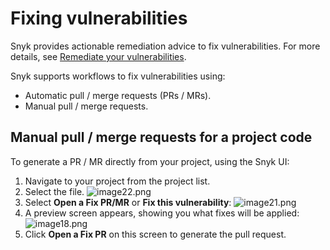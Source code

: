 # Fixing vulnerabilities

Snyk provides actionable remediation advice to fix vulnerabilities. For more details, see [Remediate your vulnerabilities](https://docs.snyk.io/fixing-and-prioritizing-issues/issue-management/remediate-your-vulnerabilities).

Snyk supports workflows to fix vulnerabilities using:

* Automatic pull / merge requests \(PRs / MRs\).
* Manual pull / merge requests.

## Manual pull / merge requests for a project code

To generate a PR / MR directly from your project, using the Snyk UI:

1. Navigate to your project from the project list.
2. Select the file. ![image22.png](https://support.snyk.io/hc/article_attachments/360016090017/image22.png)
3. Select **Open a Fix PR/MR** or **Fix this vulnerability**: ![image21.png](https://support.snyk.io/hc/article_attachments/360016160298/image21.png)
4. A preview screen appears, showing you what fixes will be applied: ![image18.png](https://support.snyk.io/hc/article_attachments/360016160358/image18.png)
5. Click **Open a Fix PR** on this screen to generate the pull request.

